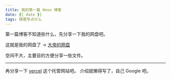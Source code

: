 ```yaml
---
title: 我的第一篇 Hexo 博客
date: {{ date }}
tags: 随便写点什么
---
```


第一篇博客不知道些什么，先分享一下我的网盘吧。

这就是我的网盘了 -> [大帝的网盘](https://public-xess.vercel.app/)

空间不大，主要目的方便分享一些文件。

--------------------------------------

再分享一下 [vercel](https://vercel.com/) 这个托管网站吧。
介绍就懒得写了，自己 Google 吧。
